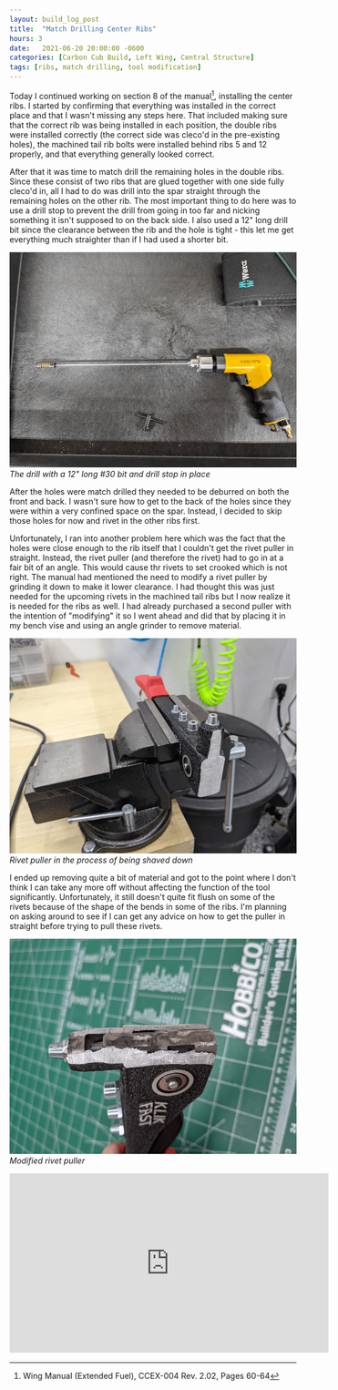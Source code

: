 ```yaml
---
layout: build_log_post
title:  "Match Drilling Center Ribs"
hours: 3
date:   2021-06-20 20:00:00 -0600
categories: [Carbon Cub Build, Left Wing, Central Structure]
tags: [ribs, match drilling, tool modification]
---
```


Today I continued working on section 8 of the manual[^section-8-ref], installing the center ribs. I started by confirming that everything was installed in the correct place and that I wasn't missing any steps here. That included making sure that the correct rib was being installed in each position, the double ribs were installed correctly (the correct side was cleco'd in the pre-existing holes), the machined tail rib bolts were installed behind ribs 5 and 12 properly, and that everything generally looked correct.

After that it was time to match drill the remaining holes in the double ribs. Since these consist of two ribs that are glued together with one side fully cleco'd in, all I had to do was drill into the spar straight through the remaining holes on the other rib. The most important thing to do here was to use a drill stop to prevent the drill from going in too far and nicking something it isn't supposed to on the back side. I also used a 12" long drill bit since the clearance between the rib and the hole is tight - this let me get everything much straighter than if I had used a shorter bit.

![Desktop View](/assets/img/posts/2021-06-20-match-drilling-center-ribs/drill_setup.png)
_The drill with a 12" long #30 bit and drill stop in place_

After the holes were match drilled they needed to be deburred on both the front and back. I wasn't sure how to get to the back of the holes since they were within a very confined space on the spar. Instead, I decided to skip those holes for now and rivet in the other ribs first.

Unfortunately, I ran into another problem here which was the fact that the holes were close enough to the rib itself that I couldn't get the rivet puller in straight. Instead, the rivet puller (and therefore the rivet) had to go in at a fair bit of an angle. This would cause thr rivets to set crooked which is not right. The manual had mentioned the need to modify a rivet puller by grinding it down to make it lower clearance. I had thought this was just needed for the upcoming rivets in the machined tail ribs but I now realize it is needed for the ribs as well. I had already purchased a second puller with the intention of "modifying" it so I went ahead and did that by placing it in my bench vise and using an angle grinder to remove material.

![Desktop View](/assets/img/posts/2021-06-20-match-drilling-center-ribs/grinding_setup.png)
_Rivet puller in the process of being shaved down_

I ended up removing quite a bit of material and got to the point where I don't think I can take any more off without affecting the function of the tool significantly. Unfortunately, it still doesn't quite fit flush on some of the rivets because of the shape of the bends in some of the ribs. I'm planning on asking around to see if I can get any advice on how to get the puller in straight before trying to pull these rivets.

![Desktop View](/assets/img/posts/2021-06-20-match-drilling-center-ribs/modified_puller.png)
_Modified rivet puller_

<iframe width="560" height="315" src="https://www.youtube.com/embed/aLeyIJ8Nm-I" title="YouTube video player" frameborder="0" allow="accelerometer; autoplay; clipboard-write; encrypted-media; gyroscope; picture-in-picture" allowfullscreen></iframe>

[^section-8-ref]: Wing Manual (Extended Fuel), CCEX-004 Rev. 2.02, Pages 60-64